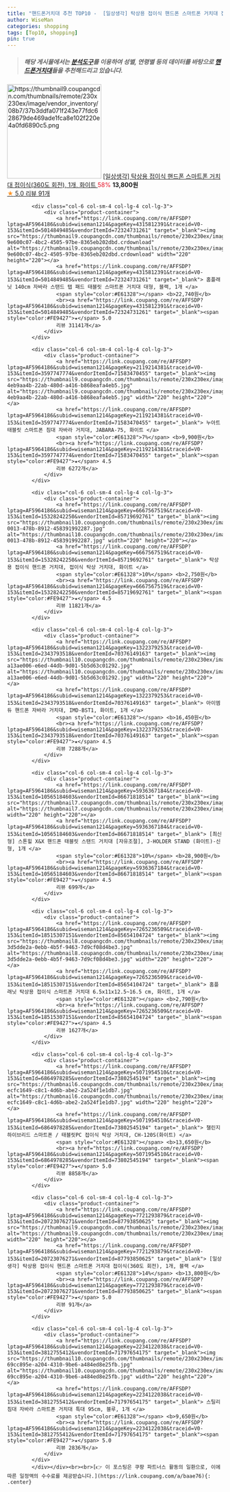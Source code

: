 ```yaml
---
title: "핸드폰거치대 추천 TOP10 -  [일상생각] 탁상용 접이식 핸드폰 스마트폰 거치대 접이식(360도 회전), 1개, 화이트 "
author: WiseMan
categories: shopping
tags: [Top10, shopping]
pin: true
---
```


> ##### 해당 게시물에서는 [**분석도구**](https://itemscout.io/)를 이용하여 **성별**, **연령별** 등의 데이터를 바탕으로 [**핸드폰거치대**](https://link.coupang.com/a/baae76)들을 추천해드리고 있습니다.
<div class="container"><div class="row">
            <div class="col-6 col-sm-4 col-lg-4 col-lg-3">
                <div class="product-container">
                    <a href="https://link.coupang.com/re/AFFSDP?lptag=AF5964186&subid=wiseman1214&pageKey=7721293879&traceid=V0-153&itemId=20723076270&vendorItemId=87793850699" target="_blank"><img src="https://thumbnail9.coupangcdn.com/thumbnails/remote/230x230ex/image/vendor_inventory/08b7/37b3ddfa071f243e77fdc628679de469ade1fca8e102f220e4a0fd6890c5.png" alt="https://thumbnail9.coupangcdn.com/thumbnails/remote/230x230ex/image/vendor_inventory/08b7/37b3ddfa071f243e77fdc628679de469ade1fca8e102f220e4a0fd6890c5.png" width="220" height="220"></a>
                    <a href="https://link.coupang.com/re/AFFSDP?lptag=AF5964186&subid=wiseman1214&pageKey=7721293879&traceid=V0-153&itemId=20723076270&vendorItemId=87793850699" target="_blank"> [일상생각] 탁상용 접이식 핸드폰 스마트폰 거치대 접이식(360도 회전), 1개, 화이트 </a>
                    <span style="color:#E61328">58%</span> <b>13,800원</b>
                    <br><a href="https://link.coupang.com/re/AFFSDP?lptag=AF5964186&subid=wiseman1214&pageKey=7721293879&traceid=V0-153&itemId=20723076270&vendorItemId=87793850699" target="_blank"><span style="color:#FE9427">★</span> 5.0
                    리뷰 91개</a>
                </div>
            </div>
            
            <div class="col-6 col-sm-4 col-lg-4 col-lg-3">
                <div class="product-container">
                    <a href="https://link.coupang.com/re/AFFSDP?lptag=AF5964186&subid=wiseman1214&pageKey=4315812391&traceid=V0-153&itemId=5014849485&vendorItemId=72324731261" target="_blank"><img src="https://thumbnail9.coupangcdn.com/thumbnails/remote/230x230ex/image/retail/images/449089092889543-9e600c07-4bc2-4505-97be-8365eb202dbd.crdownload" alt="https://thumbnail9.coupangcdn.com/thumbnails/remote/230x230ex/image/retail/images/449089092889543-9e600c07-4bc2-4505-97be-8365eb202dbd.crdownload" width="220" height="220"></a>
                    <a href="https://link.coupang.com/re/AFFSDP?lptag=AF5964186&subid=wiseman1214&pageKey=4315812391&traceid=V0-153&itemId=5014849485&vendorItemId=72324731261" target="_blank"> 홈플래닛 140cm 자바라 스탠드 탭 패드 태블릿 스마트폰 거치대 대형, 블랙, 1개 </a>
                    <span style="color:#E61328"></span> <b>22,740원</b>
                    <br><a href="https://link.coupang.com/re/AFFSDP?lptag=AF5964186&subid=wiseman1214&pageKey=4315812391&traceid=V0-153&itemId=5014849485&vendorItemId=72324731261" target="_blank"><span style="color:#FE9427">★</span> 5.0
                    리뷰 31141개</a>
                </div>
            </div>
            
            <div class="col-6 col-sm-4 col-lg-4 col-lg-3">
                <div class="product-container">
                    <a href="https://link.coupang.com/re/AFFSDP?lptag=AF5964186&subid=wiseman1214&pageKey=2119214381&traceid=V0-153&itemId=3597747774&vendorItemId=71583470455" target="_blank"><img src="https://thumbnail9.coupangcdn.com/thumbnails/remote/230x230ex/image/retail/images/2775971272902-4eb9aa4b-22ab-480d-a416-b868eafa4eb5.jpg" alt="https://thumbnail9.coupangcdn.com/thumbnails/remote/230x230ex/image/retail/images/2775971272902-4eb9aa4b-22ab-480d-a416-b868eafa4eb5.jpg" width="220" height="220"></a>
                    <a href="https://link.coupang.com/re/AFFSDP?lptag=AF5964186&subid=wiseman1214&pageKey=2119214381&traceid=V0-153&itemId=3597747774&vendorItemId=71583470455" target="_blank"> 누아트 태블릿 스마트폰 침대 자바라 거치대, JABARA-75, 화이트 </a>
                    <span style="color:#E61328">7%</span> <b>9,900원</b>
                    <br><a href="https://link.coupang.com/re/AFFSDP?lptag=AF5964186&subid=wiseman1214&pageKey=2119214381&traceid=V0-153&itemId=3597747774&vendorItemId=71583470455" target="_blank"><span style="color:#FE9427">★</span> 4.5
                    리뷰 6272개</a>
                </div>
            </div>
            
            <div class="col-6 col-sm-4 col-lg-4 col-lg-3">
                <div class="product-container">
                    <a href="https://link.coupang.com/re/AFFSDP?lptag=AF5964186&subid=wiseman1214&pageKey=6667567519&traceid=V0-153&itemId=15328242250&vendorItemId=85719692761" target="_blank"><img src="https://thumbnail10.coupangcdn.com/thumbnails/remote/230x230ex/image/retail/images/2023/04/19/17/7/6da2c556-0013-478b-8912-458391992287.jpg" alt="https://thumbnail10.coupangcdn.com/thumbnails/remote/230x230ex/image/retail/images/2023/04/19/17/7/6da2c556-0013-478b-8912-458391992287.jpg" width="220" height="220"></a>
                    <a href="https://link.coupang.com/re/AFFSDP?lptag=AF5964186&subid=wiseman1214&pageKey=6667567519&traceid=V0-153&itemId=15328242250&vendorItemId=85719692761" target="_blank"> 탁상용 접이식 핸드폰 거치대, 접이식 탁상 거치대, 화이트 </a>
                    <span style="color:#E61328">10%</span> <b>2,750원</b>
                    <br><a href="https://link.coupang.com/re/AFFSDP?lptag=AF5964186&subid=wiseman1214&pageKey=6667567519&traceid=V0-153&itemId=15328242250&vendorItemId=85719692761" target="_blank"><span style="color:#FE9427">★</span> 4.5
                    리뷰 11821개</a>
                </div>
            </div>
            
            <div class="col-6 col-sm-4 col-lg-4 col-lg-3">
                <div class="product-container">
                    <a href="https://link.coupang.com/re/AFFSDP?lptag=AF5964186&subid=wiseman1214&pageKey=1322379253&traceid=V0-153&itemId=2343793518&vendorItemId=70376149163" target="_blank"><img src="https://thumbnail10.coupangcdn.com/thumbnails/remote/230x230ex/image/retail/images/8389083325378795-a13ae006-e6ed-44db-9d01-5b5d63c01292.jpg" alt="https://thumbnail10.coupangcdn.com/thumbnails/remote/230x230ex/image/retail/images/8389083325378795-a13ae006-e6ed-44db-9d01-5b5d63c01292.jpg" width="220" height="220"></a>
                    <a href="https://link.coupang.com/re/AFFSDP?lptag=AF5964186&subid=wiseman1214&pageKey=1322379253&traceid=V0-153&itemId=2343793518&vendorItemId=70376149163" target="_blank"> 아이엠듀 핸드폰 자바라 거치대, IMD-BST1, 화이트, 1개 </a>
                    <span style="color:#E61328"></span> <b>16,450원</b>
                    <br><a href="https://link.coupang.com/re/AFFSDP?lptag=AF5964186&subid=wiseman1214&pageKey=1322379253&traceid=V0-153&itemId=2343793518&vendorItemId=70376149163" target="_blank"><span style="color:#FE9427">★</span> 4.5
                    리뷰 7288개</a>
                </div>
            </div>
            
            <div class="col-6 col-sm-4 col-lg-4 col-lg-3">
                <div class="product-container">
                    <a href="https://link.coupang.com/re/AFFSDP?lptag=AF5964186&subid=wiseman1214&pageKey=5936367184&traceid=V0-153&itemId=10565184603&vendorItemId=86671818514" target="_blank"><img src="https://thumbnail7.coupangcdn.com/thumbnails/remote/230x230ex/image/vendor_inventory/38a7/60238910a2abd8aa20aced23667fab8f208a1797a514bdb7f4106144e15b.jpg" alt="https://thumbnail7.coupangcdn.com/thumbnails/remote/230x230ex/image/vendor_inventory/38a7/60238910a2abd8aa20aced23667fab8f208a1797a514bdb7f4106144e15b.jpg" width="220" height="220"></a>
                    <a href="https://link.coupang.com/re/AFFSDP?lptag=AF5964186&subid=wiseman1214&pageKey=5936367184&traceid=V0-153&itemId=10565184603&vendorItemId=86671818514" target="_blank"> [최신형] 스톤힐 X&X 핸드폰 태블릿 스탠드 거치대 [자유조절], J-HOLDER STAND (화이트)-신형, 1개 </a>
                    <span style="color:#E61328">10%</span> <b>28,900원</b>
                    <br><a href="https://link.coupang.com/re/AFFSDP?lptag=AF5964186&subid=wiseman1214&pageKey=5936367184&traceid=V0-153&itemId=10565184603&vendorItemId=86671818514" target="_blank"><span style="color:#FE9427">★</span> 4.5
                    리뷰 699개</a>
                </div>
            </div>
            
            <div class="col-6 col-sm-4 col-lg-4 col-lg-3">
                <div class="product-container">
                    <a href="https://link.coupang.com/re/AFFSDP?lptag=AF5964186&subid=wiseman1214&pageKey=7265236509&traceid=V0-153&itemId=18515307151&vendorItemId=85654104724" target="_blank"><img src="https://thumbnail8.coupangcdn.com/thumbnails/remote/230x230ex/image/retail/images/129883932120086-3d5dde2a-0ebb-4b5f-9463-7d9cf08d4be3.jpg" alt="https://thumbnail8.coupangcdn.com/thumbnails/remote/230x230ex/image/retail/images/129883932120086-3d5dde2a-0ebb-4b5f-9463-7d9cf08d4be3.jpg" width="220" height="220"></a>
                    <a href="https://link.coupang.com/re/AFFSDP?lptag=AF5964186&subid=wiseman1214&pageKey=7265236509&traceid=V0-153&itemId=18515307151&vendorItemId=85654104724" target="_blank"> 홈플래닛 탁상용 접이식 스마트폰 거치대 6.5x11x12.5~16.5 cm, 화이트, 1개 </a>
                    <span style="color:#E61328"></span> <b>2,790원</b>
                    <br><a href="https://link.coupang.com/re/AFFSDP?lptag=AF5964186&subid=wiseman1214&pageKey=7265236509&traceid=V0-153&itemId=18515307151&vendorItemId=85654104724" target="_blank"><span style="color:#FE9427">★</span> 4.5
                    리뷰 1627개</a>
                </div>
            </div>
            
            <div class="col-6 col-sm-4 col-lg-4 col-lg-3">
                <div class="product-container">
                    <a href="https://link.coupang.com/re/AFFSDP?lptag=AF5964186&subid=wiseman1214&pageKey=5071954510&traceid=V0-153&itemId=6864978285&vendorItemId=73802545194" target="_blank"><img src="https://thumbnail6.coupangcdn.com/thumbnails/remote/230x230ex/image/retail/images/8998002542601984-ecfc1649-c8c1-4d6b-abe2-2a524f1e1db7.jpg" alt="https://thumbnail6.coupangcdn.com/thumbnails/remote/230x230ex/image/retail/images/8998002542601984-ecfc1649-c8c1-4d6b-abe2-2a524f1e1db7.jpg" width="220" height="220"></a>
                    <a href="https://link.coupang.com/re/AFFSDP?lptag=AF5964186&subid=wiseman1214&pageKey=5071954510&traceid=V0-153&itemId=6864978285&vendorItemId=73802545194" target="_blank"> 챌린지하이브리드 스마트폰 / 태블릿PC 접이식 탁상 거치대, CH-120S(화이트) </a>
                    <span style="color:#E61328"></span> <b>13,650원</b>
                    <br><a href="https://link.coupang.com/re/AFFSDP?lptag=AF5964186&subid=wiseman1214&pageKey=5071954510&traceid=V0-153&itemId=6864978285&vendorItemId=73802545194" target="_blank"><span style="color:#FE9427">★</span> 5.0
                    리뷰 8858개</a>
                </div>
            </div>
            
            <div class="col-6 col-sm-4 col-lg-4 col-lg-3">
                <div class="product-container">
                    <a href="https://link.coupang.com/re/AFFSDP?lptag=AF5964186&subid=wiseman1214&pageKey=7721293879&traceid=V0-153&itemId=20723076271&vendorItemId=87793850625" target="_blank"><img src="https://thumbnail9.coupangcdn.com/thumbnails/remote/230x230ex/image/vendor_inventory/5475/179fabead45d5ffa6d398a288ea32a5d8d16fa1b6041aac15f93892e0106.png" alt="https://thumbnail9.coupangcdn.com/thumbnails/remote/230x230ex/image/vendor_inventory/5475/179fabead45d5ffa6d398a288ea32a5d8d16fa1b6041aac15f93892e0106.png" width="220" height="220"></a>
                    <a href="https://link.coupang.com/re/AFFSDP?lptag=AF5964186&subid=wiseman1214&pageKey=7721293879&traceid=V0-153&itemId=20723076271&vendorItemId=87793850625" target="_blank"> [일상생각] 탁상용 접이식 핸드폰 스마트폰 거치대 접이식(360도 회전), 1개, 블랙 </a>
                    <span style="color:#E61328">14%</span> <b>13,800원</b>
                    <br><a href="https://link.coupang.com/re/AFFSDP?lptag=AF5964186&subid=wiseman1214&pageKey=7721293879&traceid=V0-153&itemId=20723076271&vendorItemId=87793850625" target="_blank"><span style="color:#FE9427">★</span> 5.0
                    리뷰 91개</a>
                </div>
            </div>
            
            <div class="col-6 col-sm-4 col-lg-4 col-lg-3">
                <div class="product-container">
                    <a href="https://link.coupang.com/re/AFFSDP?lptag=AF5964186&subid=wiseman1214&pageKey=2234122038&traceid=V0-153&itemId=3812755412&vendorItemId=71797654175" target="_blank"><img src="https://thumbnail10.coupangcdn.com/thumbnails/remote/230x230ex/image/retail/images/2626764382381390-69cc895e-a204-4310-9be6-a484ed8e25fb.jpg" alt="https://thumbnail10.coupangcdn.com/thumbnails/remote/230x230ex/image/retail/images/2626764382381390-69cc895e-a204-4310-9be6-a484ed8e25fb.jpg" width="220" height="220"></a>
                    <a href="https://link.coupang.com/re/AFFSDP?lptag=AF5964186&subid=wiseman1214&pageKey=2234122038&traceid=V0-153&itemId=3812755412&vendorItemId=71797654175" target="_blank"> 스틸리 침대 자바라 스마트폰 거치대 특대 95cm, 블루, 1개 </a>
                    <span style="color:#E61328"></span> <b>9,650원</b>
                    <br><a href="https://link.coupang.com/re/AFFSDP?lptag=AF5964186&subid=wiseman1214&pageKey=2234122038&traceid=V0-153&itemId=3812755412&vendorItemId=71797654175" target="_blank"><span style="color:#FE9427">★</span> 5.0
                    리뷰 2836개</a>
                </div>
            </div>
            </div></div><br><br>[👉 이 포스팅은 쿠팡 파트너스 활동의 일환으로, 이에 따른 일정액의 수수료를 제공받습니다.](https://link.coupang.com/a/baae76){: .center}